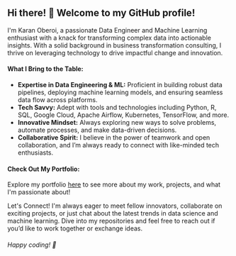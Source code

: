 ## Hi there! 👋 Welcome to my GitHub profile!

I'm Karan Oberoi, a passionate Data Engineer and Machine Learning enthusiast with a knack for transforming complex data into actionable insights. With a solid background in business transformation consulting, I thrive on leveraging technology to drive impactful change and innovation.

#### What I Bring to the Table:

 - **Expertise in Data Engineering & ML:** Proficient in building robust data pipelines, deploying machine learning models, and ensuring seamless data flow across platforms.
 - **Tech Savvy:** Adept with tools and technologies including Python, R, SQL, Google Cloud, Apache Airflow, Kubernetes, TensorFlow, and more.
 - **Innovative Mindset:** Always exploring new ways to solve problems, automate processes, and make data-driven decisions.
 - **Collaborative Spirit:** I believe in the power of teamwork and open collaboration, and I’m always ready to connect with like-minded tech enthusiasts.

#### Check Out My Portfolio:
Explore my portfolio [here](https://www.datascienceportfol.io/karanoberoi) to see more about my work, projects, and what I'm passionate about!

Let's Connect!
I'm always eager to meet fellow innovators, collaborate on exciting projects, or just chat about the latest trends in data science and machine learning. Dive into my repositories and feel free to reach out if you’d like to work together or exchange ideas.

###### Happy coding! 🚀

